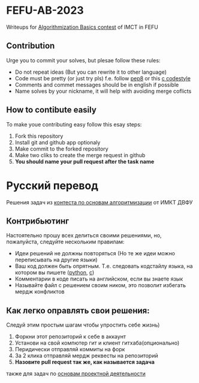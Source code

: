 # FEFU-AB-2023
Writeups for [Algorithmization Basics contest](https://imcs.dvfu.ru/cats/problems?cid=6830020;sid=HgnfFHcynBBiXP6rt25q7U1DSH1Hl6) of IMCT in FEFU
## Contribution
Urge you to commit your solves, but plesae follow these rules:
- Do not repeat ideas (But you can rewrite it to other language)
- Сode must be pretty (or just try pls) f.e. follow [pep8](https://peps.python.org/pep-0008/) or this [c codestyle](https://google.github.io/styleguide/cppguide.html)
- Comments and commet messages should be in english if possible
- Name solves by your nickname, it will help with avoiding merge coflicts
## How to contibute easily
To make youe contributing easy follow this esay steps:
1. Fork this repository
2. Install git and github app optionaly
3. Make commit to the forked repository
4. Make two cliks to create the merge request in github
5. **You should name your pull request after the task name**

# Русский перевод
Решения задач из [контеста по основам алгоритмизации](ttps://imcs.dvfu.ru/cats/problems?cid=6830020;sid=HgnfFHcynBBiXP6rt25q7U1DSH1Hl6) от ИМКТ ДВФУ
## Контрибьютинг
Настоятельно прошу всех делиться своими решениями, но, пожалуйста, следуйте нескольким правилам:
- Идеи решений не должны повторяться (Но те же идеи можно переписывать на другие языки)
- Ваш код должен быть опрятным. Т.е. следовать кодстайлу языка, на котором вы пишете ([python](https://peps.python.org/pep-0008/), [c](https://google.github.io/styleguide/cppguide.html))
- Комментарии в коде писать на английском, если вы знаете язык
- Называйте файл с решением своим ником, это позволит избегать мердж конфликтов
## Как легко оправлять свои решения:
Следуй этим простым шагам чтобы упростить себе жизнь)
1. Форкни этот репозиторий к себе в аккаунт
2. Установи на свой компютер гит и клиент гитхаба(опционально)
3. Перидически отправляй коммиты на форк
4. За 2 клика отправляй мердж реквесты на репозиторий
5. **Назовите pull request так же, как называется задача**



также для задач по [основам проектной деятельности](https://github.com/Pahtll/OPD_2023)
